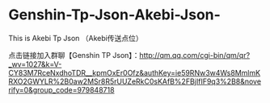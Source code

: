 # Genshin-Tp-Json-Akebi-Json-
This is Akebi Tp Json （Akebi传送点位）

点击链接加入群聊【Genshin TP Json】：http://qm.qq.com/cgi-bin/qm/qr?_wv=1027&k=V-CY83M7RceNxdhoTDR__kpmOxEr0Ofz&authKey=ie59RNw3w4Ws8MmlmKRXO2GWYLR%2B0aw2MSr8R5rUUZeRkC0sKAfB%2FBjIfIF9q3%2B8&noverify=0&group_code=979848718